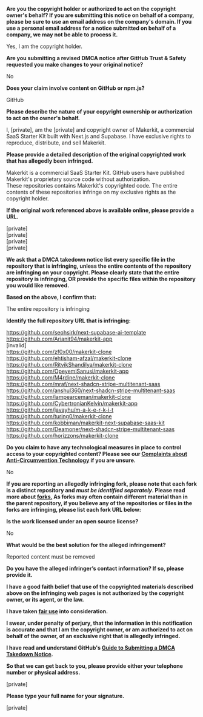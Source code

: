 **Are you the copyright holder or authorized to act on the copyright owner's behalf? If you are submitting this notice on behalf of a company, please be sure to use an email address on the company's domain. If you use a personal email address for a notice submitted on behalf of a company, we may not be able to process it.**  
  
Yes, I am the copyright holder.  
  
**Are you submitting a revised DMCA notice after GitHub Trust & Safety requested you make changes to your original notice?**  
  
No  
  
**Does your claim involve content on GitHub or npm.js?**  
  
GitHub  
  
**Please describe the nature of your copyright ownership or authorization to act on the owner's behalf.**  
  
I, [private], am the [private] and copyright owner of Makerkit, a commercial SaaS Starter Kit built with Next.js and Supabase. I have exclusive rights to reproduce, distribute, and sell Makerkit.  
  
**Please provide a detailed description of the original copyrighted work that has allegedly been infringed.**  
  
Makerkit is a commercial SaaS Starter Kit. GitHub users have published Makerkit's proprietary source code without authorization.  
These repositories contains Makerkit's copyrighted code. The entire contents of these repositories infringe on my exclusive rights as the copyright holder.  
  
**If the original work referenced above is available online, please provide a URL.**  
  
[private]  
[private]  
[private]  
[private]  
  
**We ask that a DMCA takedown notice list every specific file in the repository that is infringing, unless the entire contents of the repository are infringing on your copyright. Please clearly state that the entire repository is infringing, OR provide the specific files within the repository you would like removed.**  
  
**Based on the above, I confirm that:**  
  
The entire repository is infringing  
  
**Identify the full repository URL that is infringing:**  
  
https://github.com/seohsirk/next-supabase-ai-template  
https://github.com/Arianit94/makerkit-app  
[invalid]  
https://github.com/zf0x00/makerkit-clone  
https://github.com/ehtisham-afzal/makerkit-clone  
https://github.com/RitvikShandilya/makerkit-clone  
https://github.com/OpeyemiSanusi/makerkit-app  
https://github.com/M4rdine/makerkit-clone  
https://github.com/mraf/next-shadcn-stripe-multitenant-saas  
https://github.com/anshul360/next-shadcn-stripe-multitenant-saas  
https://github.com/iampearceman/makerkit-clone  
https://github.com/CybertronianKelvin/makerkit-app  
https://github.com/javayhu/m-a-k-e-r-k-i-t  
https://github.com/turing0/makerkit-clone  
https://github.com/kobbiman/makerkit-next-supabase-saas-kit  
https://github.com/Deamoner/next-shadcn-stripe-multitenant-saas  
https://github.com/horizzons/makerkit-clone  
  
**Do you claim to have any technological measures in place to control access to your copyrighted content? Please see our <a href="https://docs.github.com/articles/guide-to-submitting-a-dmca-takedown-notice#complaints-about-anti-circumvention-technology">Complaints about Anti-Circumvention Technology</a> if you are unsure.**  
  
No  
  
**If you are reporting an allegedly infringing fork, please note that each fork is a distinct repository and <i>must be identified separately</i>. Please read more about <a href="https://docs.github.com/articles/dmca-takedown-policy#b-what-about-forks-or-whats-a-fork">forks.</a> As forks may often contain different material than in the parent repository, if you believe any of the repositories or files in the forks are infringing, please list each fork URL below:**  
  
**Is the work licensed under an open source license?**  
  
No  
  
**What would be the best solution for the alleged infringement?**  
  
Reported content must be removed  
  
**Do you have the alleged infringer’s contact information? If so, please provide it.**  
  
**I have a good faith belief that use of the copyrighted materials described above on the infringing web pages is not authorized by the copyright owner, or its agent, or the law.**  
  
**I have taken <a href="https://www.lumendatabase.org/topics/22">fair use</a> into consideration.**  
  
**I swear, under penalty of perjury, that the information in this notification is accurate and that I am the copyright owner, or am authorized to act on behalf of the owner, of an exclusive right that is allegedly infringed.**  
  
**I have read and understand GitHub's <a href="https://docs.github.com/articles/guide-to-submitting-a-dmca-takedown-notice/">Guide to Submitting a DMCA Takedown Notice</a>.**  
  
**So that we can get back to you, please provide either your telephone number or physical address.**  
  
[private]
  
**Please type your full name for your signature.**  
  
[private]
